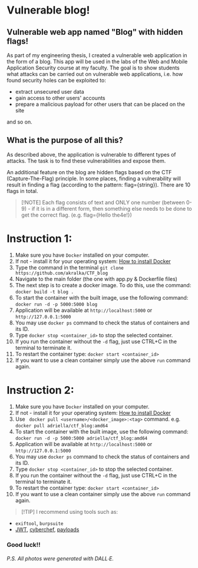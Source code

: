 # Vulnerable blog!

## Vulnerable web app named "Blog" with hidden flags!

As part of my engineering thesis, I created a vulnerable web application in the form of a blog. This app will be used in the labs of the Web and Mobile Application Security course at my faculty. 
The goal is to show students what attacks can be carried out on vulnerable web applications, i.e. how found security holes can be exploited to:

- extract unsecured user data
- gain access to other users' accounts
- prepare a malicious payload for other users that can be placed on the site

and so on.


## What is the purpose of all this?
As described above, the application is vulnerable to different types of attacks. The task is to find these vulnerabilities and expose them.

An additional feature on the blog are hidden flags based on the CTF (Capture-The-Flag) principle. In some places, finding a vulnerability will result in finding a flag (according to the pattern: flag={string}). There are 10 flags in total.

> [!NOTE] Each flag consists of text and ONLY one number (between 0-9) - if it is in a different form, then something else needs to be done to get the correct flag. (e.g. flag={Hello the4e!})

# Instruction 1:
1. Make sure you have `Docker` installed on your computer.
2. If not - install it for your operating system: [How to install Docker](https://docs.docker.com/engine/install/)
3. Type the command in the terminal `git clone https://github.com/akralka/CTF_blog`
4. Navigate to the main folder (the one with app.py & Dockerfile files)
5. The next step is to create a docker image. To do this, use the command: `docker build -t blog .`
6. To start the container with the built image, use the following command: `docker run -d -p 5000:5000 blog`
7. Application will be available at `http://localhost:5000` or `http://127.0.0.1:5000`
8. You may use `docker ps` command to check the status of containers and its ID.
9. Type `docker stop <container_id>` to stop the selected container.
10. If you run the container without the `-d` flag, just use CTRL+C in the terminal to terminate it.
11. To restart the container type: `docker start <container_id>`
12. If you want to use a clean container simply use the above `run` command again.


# Instruction 2:
1. Make sure you have `Docker` installed on your computer.
2. If not - install it for your operating system: [How to install Docker](https://docs.docker.com/engine/install/)
3. Use ` docker pull <username>/<docker_image>:<tag>` command.
   e.g. `docker pull adriella/ctf_blog:amd64`
4. To start the container with the built image, use the following command: `docker run -d -p 5000:5000 adriella/ctf_blog:amd64`
5. Application will be available at `http://localhost:5000` or `http://127.0.0.1:5000`
6. You may use `docker ps` command to check the status of containers and its ID.
7. Type `docker stop <container_id>` to stop the selected container.
8. If you run the container without the `-d` flag, just use CTRL+C in the terminal to terminate it.
9. To restart the container type: `docker start <container_id>`
10. If you want to use a clean container simply use the above `run` command again.


> [!TIP] I recommend using tools such as: <br>

- `exiftool`, `burpsuite`
- [JWT](https://jwt.io/), [cyberchef](https://cyberchef.org/), [payloads](https://github.com/swisskyrepo/PayloadsAllTheThings)

 ### Good luck!! 

###### P.S. All photos were generated with DALL∙E.
